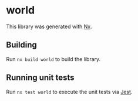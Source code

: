 # world

This library was generated with [Nx](https://nx.dev).

## Building

Run `nx build world` to build the library.

## Running unit tests

Run `nx test world` to execute the unit tests via [Jest](https://jestjs.io).

